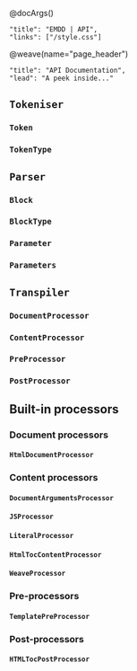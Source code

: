 @docArgs()
```
"title": "EMDD | API", 
"links": ["/style.css"]
```

@weave(name="page_header")
```
"title": "API Documentation",
"lead": "A peek inside..."
```

## `Tokeniser`

### `Token`

### `TokenType`

## `Parser`

### `Block`

### `BlockType`

### `Parameter`

### `Parameters`

## `Transpiler`

### `DocumentProcessor`

### `ContentProcessor`

### `PreProcessor`

### `PostProcessor`

## Built-in processors

### Document processors

#### `HtmlDocumentProcessor`

### Content processors

#### `DocumentArgumentsProcessor`

#### `JSProcessor`

#### `LiteralProcessor`

#### `HtmlTocContentProcessor`

#### `WeaveProcessor`

### Pre-processors

#### `TemplatePreProcessor`

### Post-processors

#### `HTMLTocPostProcessor`